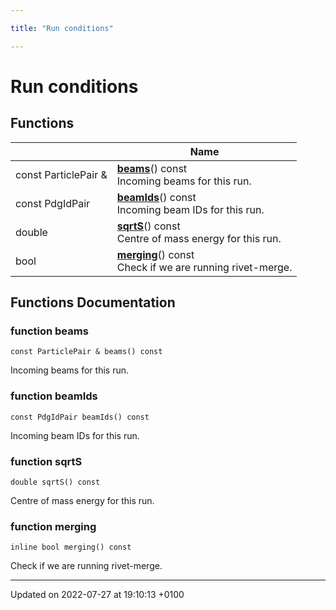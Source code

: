 ```yaml
---

title: "Run conditions"

---
```


# Run conditions



## Functions

|                | Name           |
| -------------- | -------------- |
| const ParticlePair & | **[beams](http://example.org/modules/group__analysis__run/#function-beams)**() const<br>Incoming beams for this run.  |
| const PdgIdPair | **[beamIds](http://example.org/modules/group__analysis__run/#function-beamids)**() const<br>Incoming beam IDs for this run.  |
| double | **[sqrtS](http://example.org/modules/group__analysis__run/#function-sqrts)**() const<br>Centre of mass energy for this run.  |
| bool | **[merging](http://example.org/modules/group__analysis__run/#function-merging)**() const<br>Check if we are running rivet-merge.  |


## Functions Documentation

### function beams

```
const ParticlePair & beams() const
```

Incoming beams for this run. 

### function beamIds

```
const PdgIdPair beamIds() const
```

Incoming beam IDs for this run. 

### function sqrtS

```
double sqrtS() const
```

Centre of mass energy for this run. 

### function merging

```
inline bool merging() const
```

Check if we are running rivet-merge. 





-------------------------------

Updated on 2022-07-27 at 19:10:13 +0100